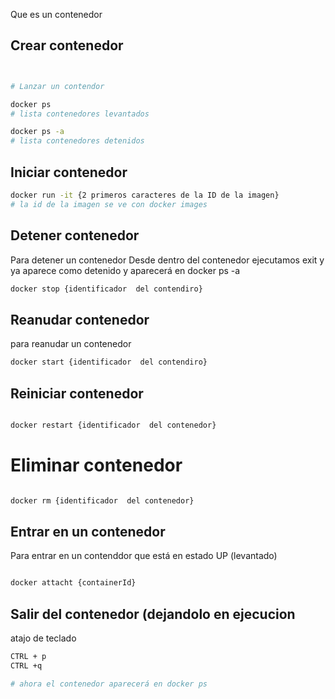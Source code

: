Que es un contenedor

## Crear contenedor

```sh fold:"Docker lanzar un contenedor"


# Lanzar un contendor
```

```sh fold:"Docker ps"
docker ps
# lista contenedores levantados
```

```sh fold:"docker ps -a"
docker ps -a
# lista contenedores detenidos
```

## Iniciar contenedor
```sh fold:"Docker iniciar contendir"
docker run -it {2 primeros caracteres de la ID de la imagen}
# la id de la imagen se ve con docker images
```

## Detener contenedor

Para detener un contenedor 
Desde dentro del contenedor ejecutamos exit y ya aparece como detenido y aparecerá en 
docker ps -a

```sh fold:"docker, detener  contendodr"
docker stop {identificador  del contendiro}
```


## Reanudar contenedor

para reanudar un contenedor
```sh fold:"docker, reanudar contendodr"
docker start {identificador  del contendiro}
```
## Reiniciar contenedor

```sh fold:"docker, reiniciar contendodr"

docker restart {identificador  del contenedor}
```



# Eliminar contenedor
```sh fold:"docker, eliminar contendodr"

docker rm {identificador  del contenedor}
```

## Entrar en un contenedor
Para entrar en un contenddor que está en estado UP (levantado)
```sh fold:"docker, Entrar contendodr"

docker attacht {containerId}
```

## Salir del contenedor (dejandolo en ejecucion


atajo de teclado
```sh fold:"docker salir de un contenedor dejandolo ene ejecucion"
CTRL + p
CTRL +q

# ahora el contenedor aparecerá en docker ps
```
